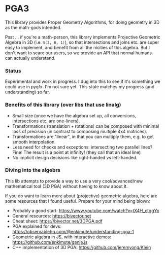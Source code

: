 # PGA3

This library provides Proper Geometry Algorithms, for doing geometry in 3D as the math-gods intended.

Psst ... if you're a math-person, this library implements Projective
Geometric Algebra in 3D (i.e. `ℝ(3, 0, 1)`), so that intersections and
joins etc. are super easy to implement, and benefit from all the
nicities of this algebra. But I don't want to scare our users, so we provide
an API that normal humans can actually understand.


### Status

Experimental and work in progress. I dug into this to see if it's
something we could use in pygfx. I'm not sure yet. This state matches
my progress (and understanding) so far.


### Benefits of this library (over libs that use linalg)

* Small size (once we have the algebra set up, all conversions, intersections etc. are one-liners).
* Transformations (translation + rotations) can be composed with minimal loss of precision (in contrast to composing multiple 4x4 matrices).
* Transformations are "linear", in that you can multiply them, e.g. to get smooth interpolation.
* Less need for checks and exceptions: intersecting two parallel lines? Fine! The result is a point at infinity! (they call that an ideal line)
* No implicit design decisions like right-handed vs left-handed.


### Diving into the algebra

This lib attempts to provide a way to use a very cool/advanced/new
mathematical tool (3D PGA) without having to know about it.

If you do want to learn more about (projective) geometric algebra,
here are some resources that I found useful. Prepare for your mind being blown:

* Probably a good start: https://www.youtube.com/watch?v=tX4H_ctggYo
* General resources: https://bivector.net
* Cheat sheet: https://bivector.net/3DPGA.pdf
* PGA explained for devs: https://observablehq.com/@enkimute/understanding-pga-1
* Geometric algebra in JS, with interactive demos: https://github.com/enkimute/ganja.js
* C++ implementation of 3D PGA: https://github.com/jeremyong/Klein
